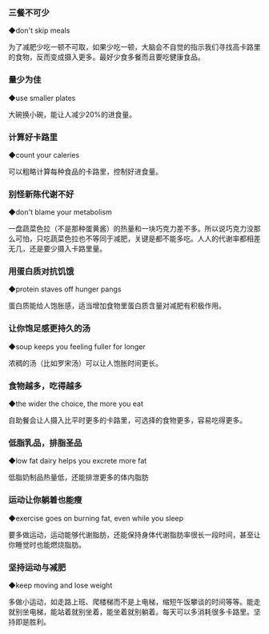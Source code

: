 ### 三餐不可少

◆don't skip meals

为了减肥少吃一顿不可取，如果少吃一顿，大脑会不自觉的指示我们寻找高卡路里的食物，反而变成摄入更多。最好少食多餐而且要吃健康食品。

### 量少为佳

◆use smaller plates

大碗换小碗，能让人减少20%的进食量。

### 计算好卡路里

◆count your caleries

可以粗略计算每种食品的卡路里，控制好进食量。

### 别怪新陈代谢不好

◆don't blame your metabolism

一盘蔬菜色拉（不是那种蛋黄酱）的热量和一块巧克力差不多。所以说巧克力没那么可怕，只吃蔬菜色拉也不等同于减肥，关键是都不能多吃。人人的代谢率都相差无几，还是要少摄入卡路里量。

### 用蛋白质对抗饥饿

◆protein staves off hunger pangs

蛋白质能给人饱胀感，适当增加食物里蛋白质含量对减肥有积极作用。

### 让你饱足感更持久的汤

◆soup keeps you feeling fuller for longer

浓稠的汤（比如罗宋汤）可以让人饱胀时间更长。

### 食物越多，吃得越多

◆the wider the choice, the more you eat

自助餐会让人摄入比平时更多的卡路里，可选择的食物更多，容易吃得更多。

### 低脂乳品，排脂圣品

◆low fat dairy helps you excrete more fat

低脂奶制品热量低，还能排泄更多的体内脂肪

### 运动让你躺着也能瘦

◆exercise goes on burning fat, even while you sleep

要多做运动，运动能够代谢脂肪，还能保持身体代谢脂肪率很长一段时间，甚至让你睡觉时也能燃烧脂肪。

### 坚持运动与减肥

◆keep moving and lose weight

多做小运动，如走路上班、爬楼梯而不是上电梯，缩短午饭攀谈的时间等等。能走就别坐电梯，能站着就别坐着，能坐着就别躺着。每天可以多消耗很多卡路里。坚持即是胜利。